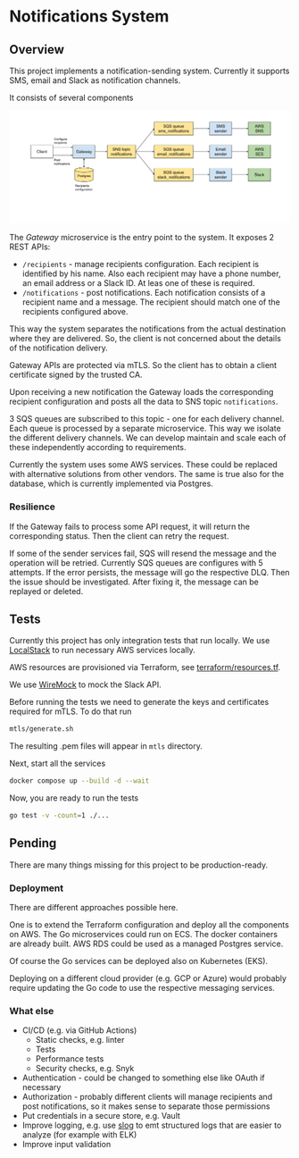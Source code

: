 # Notifications System

## Overview

This project implements a notification-sending system.
Currently it supports SMS, email and Slack as notification channels.

It consists of several components

![Architecture](architecture.png)

The *Gateway* microservice is the entry point to the system. It exposes 2 REST APIs:
- `/recipients` - manage recipients configuration. Each recipient is identified by his name.
Also each recipient may have a phone number, an email address or a Slack ID. At leas one of these is required.
- `/notifications` - post notifications. Each notification consists of a recipient name and a message. The recipient should match one of the recipients configured above.

This way the system separates the notifications from the actual destination where they are delivered.
So, the client is not concerned about the details of the notification delivery.

Gateway APIs are protected via mTLS. So the client has to obtain a client certificate signed by the trusted CA.

Upon receiving a new notification the Gateway loads the corresponding recipient configuration and posts all the data to SNS topic `notifications`.

3 SQS queues are subscribed to this topic - one for each delivery channel.
Each queue is processed by a separate microservice. This way we isolate the different delivery channels. We can develop maintain and scale each of these independently according to requirements.

Currently the system uses some AWS services. These could be replaced with alternative solutions from other vendors. The same is true also for the database, which is currently implemented via Postgres.

### Resilience

If the Gateway fails to process some API request, it will return the corresponding status. Then the client can retry the request.

If some of the sender services fail, SQS will resend the message and the operation will be retried.
Currently SQS queues are configures with 5 attempts. If the error persists, the message will go the respective DLQ. Then the issue should be investigated. After fixing it, the message can be replayed or deleted.

## Tests

Currently this project has only integration tests that run locally.
We use [LocalStack](https://www.localstack.cloud/) to run necessary AWS services locally.

AWS resources are provisioned via Terraform, see [terraform/resources.tf](terraform/resources.tf).

We use [WireMock](https://wiremock.org/) to mock the Slack API.

Before running the tests we need to generate the keys and certificates required for mTLS.
To do that run
```sh
mtls/generate.sh 
```
The resulting .pem files will appear in `mtls` directory.

Next, start all the services
```sh
docker compose up --build -d --wait
```

Now, you are ready to run the tests
```sh
go test -v -count=1 ./...
```

## Pending

There are many things missing for this project to be production-ready.

### Deployment

There are different approaches possible here.

One is to extend the Terraform configuration and deploy all the components on AWS. The Go microservices could run on ECS. The docker containers are already built. AWS RDS could be used as a managed Postgres service.

Of course the Go services can be deployed also on Kubernetes (EKS).

Deploying on a different cloud provider (e.g. GCP or Azure) would probably require updating the Go code to use the respective messaging services.

### What else
- CI/CD (e.g. via GitHub Actions)
  - Static checks, e.g. linter
  - Tests
  - Performance tests
  - Security checks, e.g. Snyk
- Authentication - could be changed to something else like OAuth if necessary
- Authorization - probably different clients will manage recipients and post notifications, so it makes sense to separate those permissions
- Put credentials in a secure store, e.g. Vault
- Improve logging, e.g. use [slog](https://pkg.go.dev/golang.org/x/exp/slog) to emt structured logs that are easier to analyze (for example with ELK)
- Improve input validation